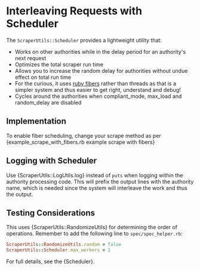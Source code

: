 # Interleaving Requests with Scheduler

The `ScraperUtils::Scheduler` provides a lightweight utility that:

* Works on other authorities while in the delay period for an authority's next request
* Optimizes the total scraper run time
* Allows you to increase the random delay for authorities without undue effect on total run time
* For the curious, it uses [ruby fibers](https://ruby-doc.org/core-2.5.8/Fiber.html) rather than threads as that is
  a simpler system and thus easier to get right, understand and debug!
* Cycles around the authorities when compliant_mode, max_load and random_delay are disabled

## Implementation

To enable fiber scheduling, change your scrape method as per
{example_scrape_with_fibers.rb example scrape with fibers}

## Logging with Scheduler

Use {ScraperUtils::LogUtils.log} instead of `puts` when logging within the authority processing code.
This will prefix the output lines with the authority name, which is needed since the system will interleave the work and
thus the output.

## Testing Considerations

This uses {ScraperUtils::RandomizeUtils} for determining the order of operations. Remember to add the following line to
`spec/spec_helper.rb`:

```ruby
ScraperUtils::RandomizeUtils.random = false
ScraperUtils::Scheduler.max_workers = 1
```

For full details, see the {Scheduler}.
